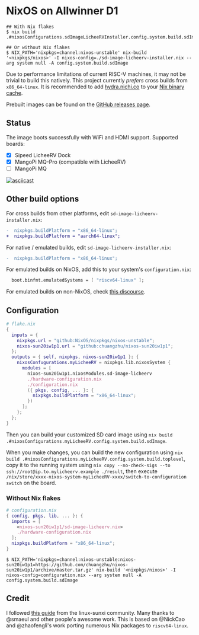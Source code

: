 # NixOS on Allwinner D1

```shellsession
## With Nix flakes
$ nix build .#nixosConfigurations.sdImageLicheeRVInstaller.config.system.build.sdImage

## Or without Nix flakes
$ NIX_PATH='nixpkgs=channel:nixos-unstable' nix-build '<nixpkgs/nixos>' -I nixos-config=./sd-image-licheerv-installer.nix --arg system null -A config.system.build.sdImage
```

Due to performance limitations of current RISC-V machines, it may not be trivial to build this natively. This project currently *prefers* cross builds from `x86_64-linux`. It is recommended to add [hydra.nichi.co](https://hydra.nichi.co) to your [Nix binary cache](https://nixos.wiki/wiki/Binary_Cache#Using_a_binary_cache).

Prebuilt images can be found on the [GitHub releases page](https://github.com/chuangzhu/nixos-sun20iw1p1/releases).

## Status

The image boots successfully with WiFi and HDMI support. Supported boards:

- [x] Sipeed LicheeRV Dock
- [x] MangoPi MQ-Pro (compatible with LicheeRV)
- [ ] MangoPi MQ

[![asciicast](https://asciinema.org/a/484705.svg)](https://asciinema.org/a/484705)

## Other build options

For cross builds from other platforms, edit `sd-image-licheerv-installer.nix`:

```diff
-  nixpkgs.buildPlatform = "x86_64-linux";
+  nixpkgs.buildPlatform = "aarch64-linux";
```

For native / emulated builds, edit `sd-image-licheerv-installer.nix`:

```diff
-  nixpkgs.buildPlatform = "x86_64-linux";
```

For emulated builds on NixOS, add this to your system's `configuration.nix`:

```nix
  boot.binfmt.emulatedSystems = [ "riscv64-linux" ];
```

For emulated builds on non-NixOS, check [this discourse](https://discourse.nixos.org/t/how-to-configure-qemu-binfmt-wrapper-on-a-non-nixos-machine/7879/6).

## Configuration

```nix
# flake.nix
{
  inputs = {
    nixpkgs.url = "github:NixOS/nixpkgs/nixos-unstable";
    nixos-sun20iw1p1.url = "github:chuangzhu/nixos-sun20iw1p1";
  };
  outputs = { self, nixpkgs, nixos-sun20iw1p1 }: {
    nixosConfugurations.myLicheeRV = nixpkgs.lib.nixosSystem {
      modules = [
        nixos-sun20iw1p1.nixosModules.sd-image-licheerv
        ./hardware-configuration.nix
        ./configuration.nix
        ({ pkgs, config, ... }: {
          nixpkgs.buildPlatform = "x86_64-linux";
        })
      ];
    };
  };
}
```

Then you can build your customized SD card image using `nix build .#nixosConfigurations.myLicheeRV.config.system.build.sdImage`.

When you make changes, you can build the new configuration using `nix build .#nixosConfigurations.myLicheeRV.config.system.build.toplevel`, copy it to the running system using `nix copy --no-check-sigs --to ssh://root@ip.to.mylicheerv.example ./result`, then execute `/nix/store/xxxx-nixos-system-myLicheeRV-xxxx/switch-to-configuration switch` on the board.

### Without Nix flakes

```nix
# configuration.nix
{ config, pkgs, lib, ... }: {
  imports = [
    <nixos-sun20iw1p1/sd-image-licheerv.nix>
    ./hardware-configuration.nix
  ];
  nixpkgs.buildPlatform = "x86_64-linux";
}
```

```shellsession
$ NIX_PATH='nixpkgs=channel:nixos-unstable:nixos-sun20iw1p1=https://github.com/chuangzhu/nixos-sun20iw1p1/archive/master.tar.gz' nix-build '<nixpkgs/nixos>' -I nixos-config=configuration.nix --arg system null -A config.system.build.sdImage
```

## Credit

I followed [this guide](https://linux-sunxi.org/Allwinner_Nezha#Manual_build) from the linux-sunxi community.
Many thanks to @smaeul and other people's awesome work.
This is based on @NickCao and @zhaofengli's work porting numerous Nix packages to `riscv64-linux`.
